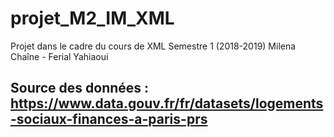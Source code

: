 # projet_M2_IM_XML
Projet dans le cadre du cours de XML
Semestre 1 (2018-2019)
Milena Chaîne - Ferial Yahiaoui
## Source des données : https://www.data.gouv.fr/fr/datasets/logements-sociaux-finances-a-paris-prs

